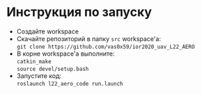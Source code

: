 # Инструкция по запуску  

- Создайте workspace  
- Скачайте репозиторий в папку `src` workspace'a:  
`git clone https://github.com/vas0x59/ior2020_uav_L22_AERO`  
- В корне workspace'a выполните:  
`catkin_make`  
`source devel/setup.bash`  
- Запустите код:  
`roslaunch l22_aero_code run.launch`  
